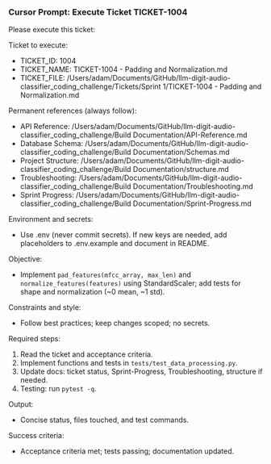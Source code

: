 ### Cursor Prompt: Execute Ticket TICKET-1004

Please execute this ticket:

Ticket to execute:
- TICKET_ID: 1004
- TICKET_NAME: TICKET-1004 - Padding and Normalization.md
- TICKET_FILE: /Users/adam/Documents/GitHub/llm-digit-audio-classifier_coding_challenge/Tickets/Sprint 1/TICKET-1004 - Padding and Normalization.md

Permanent references (always follow):
- API Reference: /Users/adam/Documents/GitHub/llm-digit-audio-classifier_coding_challenge/Build Documentation/API-Reference.md
- Database Schema: /Users/adam/Documents/GitHub/llm-digit-audio-classifier_coding_challenge/Build Documentation/Schemas.md
- Project Structure: /Users/adam/Documents/GitHub/llm-digit-audio-classifier_coding_challenge/Build Documentation/structure.md
- Troubleshooting: /Users/adam/Documents/GitHub/llm-digit-audio-classifier_coding_challenge/Build Documentation/Troubleshooting.md
- Sprint Progress: /Users/adam/Documents/GitHub/llm-digit-audio-classifier_coding_challenge/Build Documentation/Sprint-Progress.md

Environment and secrets:
- Use .env (never commit secrets). If new keys are needed, add placeholders to .env.example and document in README.

Objective:
- Implement `pad_features(mfcc_array, max_len)` and `normalize_features(features)` using StandardScaler; add tests for shape and normalization (~0 mean, ~1 std).

Constraints and style:
- Follow best practices; keep changes scoped; no secrets.

Required steps:
1) Read the ticket and acceptance criteria.
2) Implement functions and tests in `tests/test_data_processing.py`.
3) Update docs: ticket status, Sprint-Progress, Troubleshooting, structure if needed.
4) Testing: run `pytest -q`.

Output:
- Concise status, files touched, and test commands.

Success criteria:
- Acceptance criteria met; tests passing; documentation updated. 